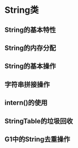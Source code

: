 # String类

## String的基本特性

 

## String的内存分配



## String的基本操作



## 字符串拼接操作



## intern()的使用



## StringTable的垃圾回收



## G1中的String去重操作




